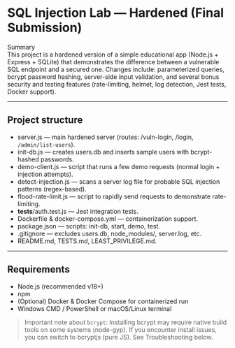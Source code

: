 # SQL Injection Lab — Hardened (Final Submission)

Summary  
This project is a hardened version of a simple educational app (Node.js + Express + SQLite) that demonstrates the difference between a vulnerable SQL endpoint and a secured one. Changes include: parameterized queries, bcrypt password hashing, server-side input validation, and several bonus security and testing features (rate-limiting, helmet, log detection, Jest tests, Docker support).

---

## Project structure
- server.js — main hardened server (routes: /vuln-login, /login, `/admin/list-users`).
- init-db.js — creates users.db and inserts sample users with bcrypt-hashed passwords.
- demo-client.js — script that runs a few demo requests (normal login + injection attempts).
- detect-injection.js — scans a server log file for probable SQL injection patterns (regex-based).
- flood-rate-limit.js — script to rapidly send requests to demonstrate rate-limiting.
- __tests__/auth.test.js — Jest integration tests.
- Dockerfile & docker-compose.yml — containerization support.
- package.json — scripts: init-db, start, demo, test.
- .gitignore — excludes users.db, node_modules/, server.log, etc.
- README.md, TESTS.md, LEAST_PRIVILEGE.md.

---

## Requirements
- Node.js (recommended v18+)
- npm
- (Optional) Docker & Docker Compose for containerized run
- Windows CMD / PowerShell or macOS/Linux terminal

> Important note about `bcrypt`: Installing bcrypt may require native build tools on some systems (node-gyp). If you encounter install issues, you can switch to bcryptjs (pure JS). See Troubleshooting below.

